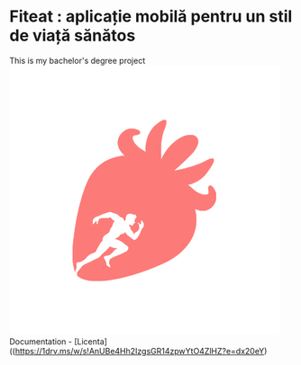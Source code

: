 # Fiteat : aplicație mobilă pentru un stil de viață sănătos
This is my bachelor's degree project  <br/>
![Logo Image](fiteat/assets/logo/fiteat_red.png) <br/>
Documentation - [Licenta]((https://1drv.ms/w/s!AnUBe4Hh2IzgsGR14zpwYtO4ZlHZ?e=dx20eY) <br/>
